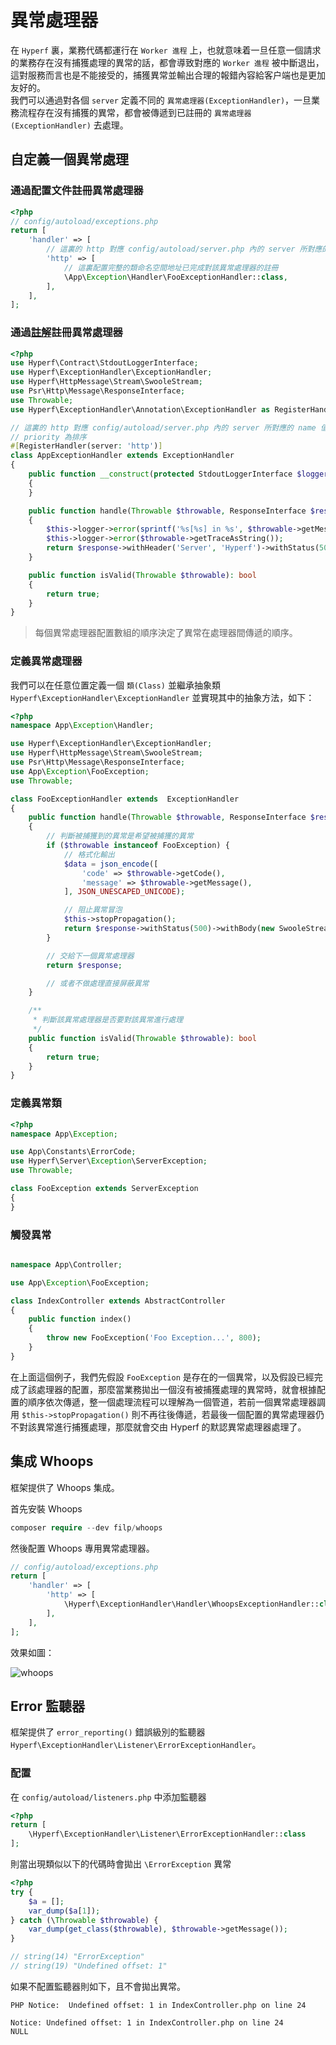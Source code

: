 # 異常處理器

在 `Hyperf` 裏，業務代碼都運行在 `Worker 進程` 上，也就意味着一旦任意一個請求的業務存在沒有捕獲處理的異常的話，都會導致對應的 `Worker 進程` 被中斷退出，這對服務而言也是不能接受的，捕獲異常並輸出合理的報錯內容給客户端也是更加友好的。   
我們可以通過對各個 `server` 定義不同的 `異常處理器(ExceptionHandler)`，一旦業務流程存在沒有捕獲的異常，都會被傳遞到已註冊的 `異常處理器(ExceptionHandler)` 去處理。

## 自定義一個異常處理

### 通過配置文件註冊異常處理器

```php
<?php
// config/autoload/exceptions.php
return [
    'handler' => [
        // 這裏的 http 對應 config/autoload/server.php 內的 server 所對應的 name 值
        'http' => [
            // 這裏配置完整的類命名空間地址已完成對該異常處理器的註冊
            \App\Exception\Handler\FooExceptionHandler::class,
        ],    
    ],
];
```

### 通過[註解](https://github.com/hyperf/hyperf/blob/master/src/exception-handler/src/Annotation/ExceptionHandler.php)註冊異常處理器

```php
<?php
use Hyperf\Contract\StdoutLoggerInterface;
use Hyperf\ExceptionHandler\ExceptionHandler;
use Hyperf\HttpMessage\Stream\SwooleStream;
use Psr\Http\Message\ResponseInterface;
use Throwable;
use Hyperf\ExceptionHandler\Annotation\ExceptionHandler as RegisterHandler;

// 這裏的 http 對應 config/autoload/server.php 內的 server 所對應的 name 值
// priority 為排序
#[RegisterHandler(server: 'http')]
class AppExceptionHandler extends ExceptionHandler
{
    public function __construct(protected StdoutLoggerInterface $logger)
    {
    }

    public function handle(Throwable $throwable, ResponseInterface $response)
    {
        $this->logger->error(sprintf('%s[%s] in %s', $throwable->getMessage(), $throwable->getLine(), $throwable->getFile()));
        $this->logger->error($throwable->getTraceAsString());
        return $response->withHeader('Server', 'Hyperf')->withStatus(500)->withBody(new SwooleStream('Internal Server Error.'));
    }

    public function isValid(Throwable $throwable): bool
    {
        return true;
    }
}

```

> 每個異常處理器配置數組的順序決定了異常在處理器間傳遞的順序。

### 定義異常處理器

我們可以在任意位置定義一個 `類(Class)` 並繼承抽象類 ` Hyperf\ExceptionHandler\ExceptionHandler` 並實現其中的抽象方法，如下：

```php
<?php
namespace App\Exception\Handler;

use Hyperf\ExceptionHandler\ExceptionHandler;
use Hyperf\HttpMessage\Stream\SwooleStream;
use Psr\Http\Message\ResponseInterface;
use App\Exception\FooException;
use Throwable;

class FooExceptionHandler extends  ExceptionHandler
{
    public function handle(Throwable $throwable, ResponseInterface $response)
    {
        // 判斷被捕獲到的異常是希望被捕獲的異常
        if ($throwable instanceof FooException) {
            // 格式化輸出
            $data = json_encode([
                'code' => $throwable->getCode(),
                'message' => $throwable->getMessage(),
            ], JSON_UNESCAPED_UNICODE);

            // 阻止異常冒泡
            $this->stopPropagation();
            return $response->withStatus(500)->withBody(new SwooleStream($data));
        }

        // 交給下一個異常處理器
        return $response;

        // 或者不做處理直接屏蔽異常
    }

    /**
     * 判斷該異常處理器是否要對該異常進行處理
     */
    public function isValid(Throwable $throwable): bool
    {
        return true;
    }
}
```

### 定義異常類

```php
<?php
namespace App\Exception;

use App\Constants\ErrorCode;
use Hyperf\Server\Exception\ServerException;
use Throwable;

class FooException extends ServerException
{
}
```

### 觸發異常

```php

namespace App\Controller;

use App\Exception\FooException;

class IndexController extends AbstractController
{
    public function index()
    {
        throw new FooException('Foo Exception...', 800);
    }
}

```
在上面這個例子，我們先假設 `FooException` 是存在的一個異常，以及假設已經完成了該處理器的配置，那麼當業務拋出一個沒有被捕獲處理的異常時，就會根據配置的順序依次傳遞，整一個處理流程可以理解為一個管道，若前一個異常處理器調用 `$this->stopPropagation()` 則不再往後傳遞，若最後一個配置的異常處理器仍不對該異常進行捕獲處理，那麼就會交由 Hyperf 的默認異常處理器處理了。

## 集成 Whoops

框架提供了 Whoops 集成。

首先安裝 Whoops
```php
composer require --dev filp/whoops
```

然後配置 Whoops 專用異常處理器。

```php
// config/autoload/exceptions.php
return [
    'handler' => [
        'http' => [
            \Hyperf\ExceptionHandler\Handler\WhoopsExceptionHandler::class,
        ],    
    ],
];
```

效果如圖：

![whoops](/imgs/whoops.png)


## Error 監聽器

框架提供了 `error_reporting()` 錯誤級別的監聽器 `Hyperf\ExceptionHandler\Listener\ErrorExceptionHandler`。

### 配置

在 `config/autoload/listeners.php` 中添加監聽器

```php
<?php
return [
    \Hyperf\ExceptionHandler\Listener\ErrorExceptionHandler::class
];
```

則當出現類似以下的代碼時會拋出 `\ErrorException` 異常

```php
<?php
try {
    $a = [];
    var_dump($a[1]);
} catch (\Throwable $throwable) {
    var_dump(get_class($throwable), $throwable->getMessage());
}

// string(14) "ErrorException"
// string(19) "Undefined offset: 1"
```

如果不配置監聽器則如下，且不會拋出異常。

```
PHP Notice:  Undefined offset: 1 in IndexController.php on line 24

Notice: Undefined offset: 1 in IndexController.php on line 24
NULL
```

